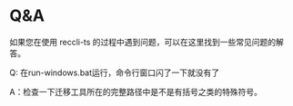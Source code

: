 # Q&A

如果您在使用 reccli-ts 的过程中遇到问题，可以在这里找到一些常见问题的解答。

Q: 在run-windows.bat运行，命令行窗口闪了一下就没有了

A：检查一下迁移工具所在的完整路径中是不是有括号之类的特殊符号。
